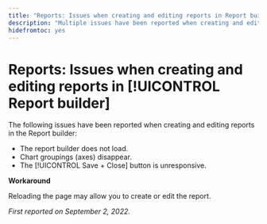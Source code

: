 ```yaml
---
title: "Reports: Issues when creating and editing reports in Report builder"
description: "Multiple issues have been reported when creating and editing reports in the Report builder."
hidefromtoc: yes
---
```


# Reports: Issues when creating and editing reports in [!UICONTROL Report builder]

The following issues have been reported when creating and editing reports in the Report builder:

* The report builder does not load.
* Chart groupings (axes) disappear.
* The [!UICONTROL Save + Close] button is unresponsive.

**Workaround**

Reloading the page may allow you to create or edit the report.

_First reported on September 2, 2022._

